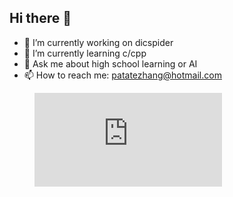 ## Hi there 👋
- 🔭 I’m currently working on dicspider
- 🌱 I’m currently learning c/cpp
- 💬 Ask me about high school learning or AI
- 📫 How to reach me: patatezhang@hotmail.com

<figure><embed src="https://wakatime.com/share/@06e56467-701d-4a24-b8e2-7866e9d233cb/dd502468-f3ad-49dc-9201-0a71857ecf3a.svg"></embed></figure>

